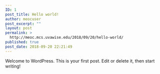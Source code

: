 ```yaml
---
ID: 1
post_title: Hello world!
author: meocuser
post_excerpt: ""
layout: post
permalink: >
  http://meoc.mcs.uvawise.edu/2018/09/20/hello-world/
published: true
post_date: 2018-09-20 22:21:49
---
```

Welcome to WordPress. This is your first post. Edit or delete it, then start writing!